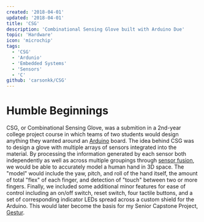 ```yaml
---
created: '2018-04-01'
updated: '2018-04-01'
title: 'CSG'
description: 'Combinational Sensing Glove built with Arduino Due'
topic: 'Hardware'
icon: 'microchip'
tags:
  - 'CSG'
  - 'Ardunio'
  - 'Embedded Systems'
  - 'Sensors'
  - 'C'
github: 'carsonkk/CSG'
---
```


# Humble Beginnings

CSG, or Combinational Sensing Glove, was a submition in a 2nd-year college project course in which teams of two students would design anything they wanted around an [Arduino](https://www.arduino.cc/) board. The idea behind CSG was to design a glove with multiple arrays of sensors integrated into the material. By processing the information generated by each sensor both independently as well as across multiple groupings through [sensor fusion](https://en.wikipedia.org/wiki/Sensor_fusion), we would be able to accurately model a human hand in 3D space. The "model" would include the yaw, pitch, and roll of the hand itself, the amount of total "flex" of each finger, and detection of "touch" between two or more fingers. Finally, we included some additional minor features for ease of control including an on/off switch, reset switch, four tactile buttons, and a set of corresponding indicator LEDs spread across a custom shield for the Arduino. This would later become the basis for my Senior Capstone Project, [Gestur](/projects/gestur).